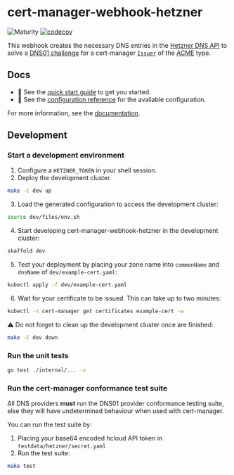 # cert-manager-webhook-hetzner

![Maturity](https://img.shields.io/badge/maturity-experiment-orange) [![codecov](https://codecov.io/gh/hetzner/cert-manager-webhook-hetzner/graph/badge.svg?token=Z40LNEST2V)](https://codecov.io/gh/hetzner/cert-manager-webhook-hetzner)

This webhook creates the necessary DNS entries in the [Hetzner DNS API](https://docs.hetzner.cloud/reference/cloud#zones) to solve a [DNS01 challenge](https://letsencrypt.org/docs/challenge-types/#dns-01-challenge) for a cert-manager [`Issuer`](https://cert-manager.io/docs/concepts/issuer/) of the [ACME](https://cert-manager.io/docs/configuration/acme/) type.

## Docs

- :rocket: See the [quick start guide](docs/guides/quickstart.md) to get you started.
- :book: See the [configuration reference](docs/reference/issuer-configuration.md) for the available configuration.

For more information, see the [documentation](docs/).

## Development

### Start a development environment

1. Configure a `HETZNER_TOKEN` in your shell session.
2. Deploy the development cluster.

```bash
make -C dev up
```

3. Load the generated configuration to access the development cluster:

```bash
source dev/files/env.sh
```

4. Start developing cert-manager-webhook-hetzner in the development cluster:

```bash
skaffold dev
```

5. Test your deployment by placing your zone name into `commonName` and `dnsName` of `dev/example-cert.yaml`:

```bash
kubectl apply -f dev/example-cert.yaml
```

6. Wait for your certificate to be issued. This can take up to two minutes:

```bash
kubectl -n cert-manager get certificates example-cert -w
```

⚠️ Do not forget to clean up the development cluster once are finished:

```bash
make -C dev down
```

### Run the unit tests

```bash
go test ./internal/... -v
```

### Run the cert-manager conformance test suite

All DNS providers **must** run the DNS01 provider conformance testing suite,
else they will have undetermined behaviour when used with cert-manager.

You can run the test suite by:

1. Placing your base64 encoded hcloud API token in `testdata/hetzner/secret.yaml`
2. Run the test suite:

```bash
make test
```
